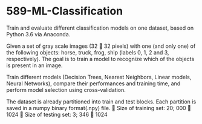 # 589-ML-Classification
Train and evaluate different classification models on one dataset, based on Python 3.6 via Anaconda.

Given a set of gray scale images (32  32 pixels) with one (and only one) of the following objects: horse, truck, frog, ship (labels 0, 1, 2 and 3, respectively). The goal is to train a model to recognize which of the objects is present in an image. 

Train different models (Decision Trees, Nearest Neighbors, Linear models, Neural Networks), compare their performances and training time, and perform model selection using cross-validation.

The dataset is already partitioned into train and test blocks. Each partition is saved in a numpy binary format(.npy) file.
 Size of training set: 20; 000  1024
 Size of testing set: 3; 346  1024
